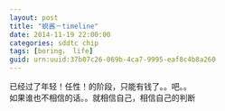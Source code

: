 ```yaml
---
layout: post
title: "蜕酱－timeline"
date: 2014-11-19 22:00:00
categories: sddtc chip
tags: [boring， life]
guid: urn:uuid:37b07c26-069b-4ca7-9995-eaf8c4b8a260
---
```


已经过了年轻！任性！的阶段，只能有钱了。。吧。。  
如果谁也不相信的话。。就相信自己，相信自己的判断
